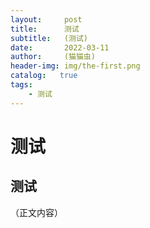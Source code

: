 ```yaml
---
layout:     post
title:      测试
subtitle:   (测试)
date:       2022-03-11
author:     (猫猫虫)
header-img: img/the-first.png
catalog:   true
tags:
    - 测试
---
```

# 测试
## 测试
（正文内容）
